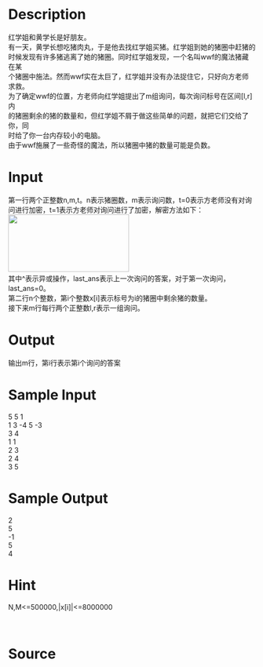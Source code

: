 
# Description

<div class="content"><div>红学姐和黄学长是好朋友。</div>
<div>有一天，黄学长想吃猪肉丸，于是他去找红学姐买猪。红学姐到她的猪圈中赶猪的</div>
<div>时候发现有许多猪逃离了她的猪圈。同时红学姐发现，一个名叫wwf的魔法猪藏在某</div>
<div>个猪圈中施法。然而wwf实在太巨了，红学姐并没有办法捉住它，只好向方老师求救。</div>
<div>为了确定wwf的位置，方老师向红学姐提出了m组询问，每次询问标号在区间[l,r]内</div>
<div>的猪圈剩余的猪的数量和，但红学姐不屑于做这些简单的问题，就把它们交给了你，同</div>
<div>时给了你一台内存较小的电脑。</div>
<div>由于wwf施展了一些奇怪的魔法，所以猪圈中猪的数量可能是负数。</div>
<p></p></div>

# Input

<div class="content"><div>第一行两个正整数n,m,t。n表示猪圈数，m表示询问数，t=0表示方老师没有对询问进行加密，t=1表示方老师对询问进行了加密，解密方法如下：</div>
<div><img src="/source/bzoj/4216/img/aHR0cHM6Ly9seWRzeS5jb20vSnVkZ2VPbmxpbmUvdXBsb2FkLzIwMTUwNy9jY2MuanBn.jpg" width="246" height="117" alt=""/> </div>
<div>其中^表示异或操作，last_ans表示上一次询问的答案，对于第一次询问，last_ans=0。</div>
<div>第二行n个整数，第i个整数x[i]表示标号为i的猪圈中剩余猪的数量。</div>
<div>接下来m行每行两个正整数l,r表示一组询问。</div>
<p></p></div>

# Output

<div class="content"><div>输出m行，第i行表示第i个询问的答案</div>
<p></p></div>

# Sample Input

<div class="content"><span class="sampledata">5 5 1<br/>
1 3 -4 5 -3<br/>
3 4<br/>
1 1<br/>
2 3<br/>
2 4<br/>
3 5</span></div>

# Sample Output

<div class="content"><span class="sampledata">2<br/>
5<br/>
-1<br/>
5<br/>
4<br/>
</span></div>

# Hint

<div class="content"><p></p><p>N,M&lt;=500000,|x[i]|&lt;=8000000</p><br/>
<p></p><p></p></div>

# Source

<div class="content"><p><a href="problemset.php?search="></a></p></div>

